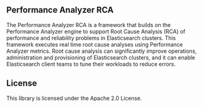 ## Performance Analyzer RCA

The Performance Analyzer RCA is a framework that builds on the Performance Analyzer engine to support Root Cause Analysis (RCA) of performance and reliability problems in Elasticsearch clusters. This framework executes real time root cause analyses using Performance Analyzer metrics. Root cause analysis can significantly improve operations, administration and provisioning of Elasticsearch clusters, and it can enable Elasticsearch client teams to tune their workloads to reduce errors.

## License

This library is licensed under the Apache 2.0 License.
